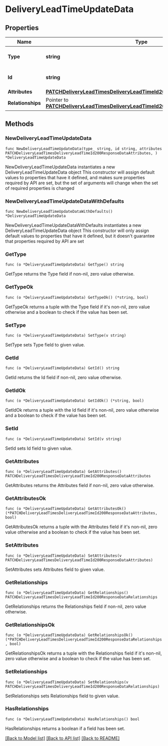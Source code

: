 # DeliveryLeadTimeUpdateData

## Properties

Name | Type | Description | Notes
------------ | ------------- | ------------- | -------------
**Type** | **string** | The resource&#39;s type | [default to "delivery_lead_times"]
**Id** | **string** | The resource&#39;s id | 
**Attributes** | [**PATCHDeliveryLeadTimesDeliveryLeadTimeId200ResponseDataAttributes**](PATCHDeliveryLeadTimesDeliveryLeadTimeId200ResponseDataAttributes.md) |  | 
**Relationships** | Pointer to [**PATCHDeliveryLeadTimesDeliveryLeadTimeId200ResponseDataRelationships**](PATCHDeliveryLeadTimesDeliveryLeadTimeId200ResponseDataRelationships.md) |  | [optional] 

## Methods

### NewDeliveryLeadTimeUpdateData

`func NewDeliveryLeadTimeUpdateData(type_ string, id string, attributes PATCHDeliveryLeadTimesDeliveryLeadTimeId200ResponseDataAttributes, ) *DeliveryLeadTimeUpdateData`

NewDeliveryLeadTimeUpdateData instantiates a new DeliveryLeadTimeUpdateData object
This constructor will assign default values to properties that have it defined,
and makes sure properties required by API are set, but the set of arguments
will change when the set of required properties is changed

### NewDeliveryLeadTimeUpdateDataWithDefaults

`func NewDeliveryLeadTimeUpdateDataWithDefaults() *DeliveryLeadTimeUpdateData`

NewDeliveryLeadTimeUpdateDataWithDefaults instantiates a new DeliveryLeadTimeUpdateData object
This constructor will only assign default values to properties that have it defined,
but it doesn't guarantee that properties required by API are set

### GetType

`func (o *DeliveryLeadTimeUpdateData) GetType() string`

GetType returns the Type field if non-nil, zero value otherwise.

### GetTypeOk

`func (o *DeliveryLeadTimeUpdateData) GetTypeOk() (*string, bool)`

GetTypeOk returns a tuple with the Type field if it's non-nil, zero value otherwise
and a boolean to check if the value has been set.

### SetType

`func (o *DeliveryLeadTimeUpdateData) SetType(v string)`

SetType sets Type field to given value.


### GetId

`func (o *DeliveryLeadTimeUpdateData) GetId() string`

GetId returns the Id field if non-nil, zero value otherwise.

### GetIdOk

`func (o *DeliveryLeadTimeUpdateData) GetIdOk() (*string, bool)`

GetIdOk returns a tuple with the Id field if it's non-nil, zero value otherwise
and a boolean to check if the value has been set.

### SetId

`func (o *DeliveryLeadTimeUpdateData) SetId(v string)`

SetId sets Id field to given value.


### GetAttributes

`func (o *DeliveryLeadTimeUpdateData) GetAttributes() PATCHDeliveryLeadTimesDeliveryLeadTimeId200ResponseDataAttributes`

GetAttributes returns the Attributes field if non-nil, zero value otherwise.

### GetAttributesOk

`func (o *DeliveryLeadTimeUpdateData) GetAttributesOk() (*PATCHDeliveryLeadTimesDeliveryLeadTimeId200ResponseDataAttributes, bool)`

GetAttributesOk returns a tuple with the Attributes field if it's non-nil, zero value otherwise
and a boolean to check if the value has been set.

### SetAttributes

`func (o *DeliveryLeadTimeUpdateData) SetAttributes(v PATCHDeliveryLeadTimesDeliveryLeadTimeId200ResponseDataAttributes)`

SetAttributes sets Attributes field to given value.


### GetRelationships

`func (o *DeliveryLeadTimeUpdateData) GetRelationships() PATCHDeliveryLeadTimesDeliveryLeadTimeId200ResponseDataRelationships`

GetRelationships returns the Relationships field if non-nil, zero value otherwise.

### GetRelationshipsOk

`func (o *DeliveryLeadTimeUpdateData) GetRelationshipsOk() (*PATCHDeliveryLeadTimesDeliveryLeadTimeId200ResponseDataRelationships, bool)`

GetRelationshipsOk returns a tuple with the Relationships field if it's non-nil, zero value otherwise
and a boolean to check if the value has been set.

### SetRelationships

`func (o *DeliveryLeadTimeUpdateData) SetRelationships(v PATCHDeliveryLeadTimesDeliveryLeadTimeId200ResponseDataRelationships)`

SetRelationships sets Relationships field to given value.

### HasRelationships

`func (o *DeliveryLeadTimeUpdateData) HasRelationships() bool`

HasRelationships returns a boolean if a field has been set.


[[Back to Model list]](../README.md#documentation-for-models) [[Back to API list]](../README.md#documentation-for-api-endpoints) [[Back to README]](../README.md)


